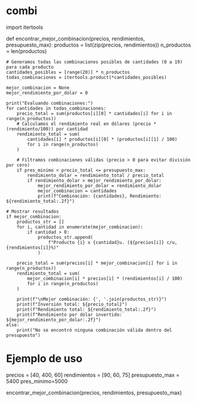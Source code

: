 # combi

import itertools

def encontrar_mejor_combinacion(precios, rendimientos, presupuesto_max):
    productos = list(zip(precios, rendimientos))
    n_productos = len(productos)
    
    # Generamos todas las combinaciones posibles de cantidades (0 a 19) para cada producto
    cantidades_posibles = [range(20)] * n_productos
    todas_combinaciones = itertools.product(*cantidades_posibles)
    
    mejor_combinacion = None
    mejor_rendimiento_por_dolar = 0
    
    print("Evaluando combinaciones:")
    for cantidades in todas_combinaciones:
        precio_total = sum(productos[i][0] * cantidades[i] for i in range(n_productos))
        # Calculamos el rendimiento real en dólares (precio * (rendimiento/100)) por cantidad
        rendimiento_total = sum(
            cantidades[i] * productos[i][0] * (productos[i][1] / 100)
            for i in range(n_productos)
        )
        
        # Filtramos combinaciones válidas (precio > 0 para evitar división por cero)
        if pres_minimo < precio_total <= presupuesto_max:
            rendimiento_dolar = rendimiento_total / precio_total
            if rendimiento_dolar > mejor_rendimiento_por_dolar:
                mejor_rendimiento_por_dolar = rendimiento_dolar
                mejor_combinacion = cantidades
                print(f"Combinación: {cantidades}, Rendimiento: ${rendimiento_total:.2f}")
    
    # Mostrar resultados
    if mejor_combinacion:
        productos_str = []
        for i, cantidad in enumerate(mejor_combinacion):
            if cantidad > 0:
                productos_str.append(
                    f"Producto {i} x {cantidad}u. (${precios[i]} c/u, {rendimientos[i]}%)"
                )
        
        precio_total = sum(precios[i] * mejor_combinacion[i] for i in range(n_productos))
        rendimiento_total = sum(
            mejor_combinacion[i] * precios[i] * (rendimientos[i] / 100)
            for i in range(n_productos)
        )

        print(f"\nMejor combinación: {', '.join(productos_str)}")
        print(f"Inversión total: ${precio_total}")
        print(f"Rendimiento total: ${rendimiento_total:.2f}")
        print(f"Rendimiento por dólar invertido: ${mejor_rendimiento_por_dolar:.2f}")
    else:
        print("No se encontró ninguna combinación válida dentro del presupuesto")

# Ejemplo de uso
precios = [40, 400, 60]
rendimientos = [90, 60, 75]
presupuesto_max = 5400
pres_minimo=5000

encontrar_mejor_combinacion(precios, rendimientos, presupuesto_max)

